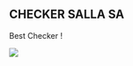 ## CHECKER SALLA SA

<p align="center">



Best Checker !

<a href="https://instagram.com/680068"><img src="https://img.shields.io/badge/INSTAGRAM%20 -red.svg?logo=Instagram"></a>




